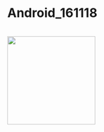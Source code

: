 # Android_161118

<br>
<img src=https://github.com/LeeSangwonsunge/Android_161118/blob/master/app/pics/Screenshot_1479447593?raw=true width=200>
<br>
